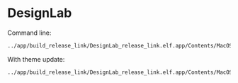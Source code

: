 # DesignLab

Command line:

```bash
../app/build_release_link/DesignLab_release_link.elf.app/Contents/MacOS/DesignLab_release_link.elf
```

With theme update:

```bash
../app/build_release_link/DesignLab_release_link.elf.app/Contents/MacOS/DesignLab_release_link.elf --theme=../assets/lvgl-small-dark.json && ninja && ../app/build_release_link/DesignLab_release_link.elf.app/Contents/MacOS/DesignLab_release_link.elf
```